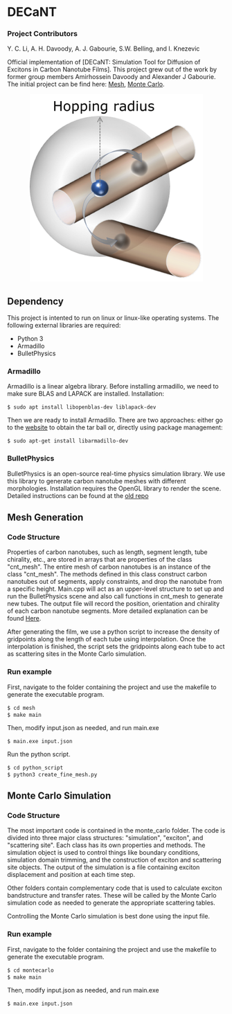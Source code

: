 DECaNT
=========================================
### Project Contributors
Y. C. Li, A. H. Davoody, A. J. Gabourie, S.W. Belling, and I. Knezevic

Official implementation of [DECaNT: Simulation Tool for Diffusion of Excitons in Carbon Nanotube Films]. This project grew out of the work by former group members Amirhossein Davoody and Alexander J Gabourie. The initial project can be find here: [Mesh](https://github.com/amirhosseindavoody/carbon_nanotube_mesh), [Monte Carlo](https://github.com/amirhosseindavoody/cnt_film_monte_carlo).

<p align="center"><img src="graphs/Figure6_simulation_schematic.png" width="400px"></p>

Dependency
-------------
This project is intented to run on linux or linux-like operating systems. The following external libraries are required:
   - Python 3
   - Armadillo
   - BulletPhysics
### Armadillo
Armadillo is a linear algebra library. Before installing armadillo, we need to make sure BLAS and LAPACK are installed. Installation:

    $ sudo apt install libopenblas-dev liblapack-dev

Then we are ready to install Armadillo. There are two approaches: either go to the [website](http://arma.sourceforge.net/download.html) to obtain the tar ball or, directly using package management:

    $ sudo apt-get install libarmadillo-dev
    
### BulletPhysics
BulletPhysics is an open-source real-time physics simulation library. We use this library to generate carbon nanotube meshes with different morphologies. Installation requires the OpenGL library to render the scene. Detailed instructions can be found at the [old repo](https://github.com/amirhosseindavoody/carbon_nanotube_mesh/wiki)
   
Mesh Generation
----------------
### Code Structure
Properties of carbon nanotubes, such as length, segment length, tube chirality, etc., are stored in arrays that are properties of the class "cnt_mesh". The entire mesh of carbon nanotubes is an instance of the class "cnt_mesh". The methods defined in this class construct carbon nanotubes out of segments, apply constraints, and drop the nanotube from a specific height. Main.cpp will act as an upper-level structure to set up and run the BulletPhysics scene and also call functions in cnt_mesh to generate new tubes. The output file will record the position, orientation and chirality of each carbon nanotube segments. More detailed explanation can be found [Here](https://github.com/amirhosseindavoody/carbon_nanotube_mesh).

After generating the film, we use a python script to increase the density of gridpoints along the length of each tube using interpolation. Once the interpolation is finished, the script sets the gridpoints along each tube to act as scattering sites in the Monte Carlo simulation.
### Run example
First, navigate to the folder containing the project and use the makefile to generate the executable program.

    $ cd mesh
    $ make main
    
Then, modify input.json as needed, and run main.exe

    $ main.exe input.json

Run the python script.

    $ cd python_script
    $ python3 create_fine_mesh.py
    

Monte Carlo Simulation
----------------
### Code Structure
The most important code is contained in the monte_carlo folder. The code is divided into three major class structures: "simulation", "exciton", and "scattering site". Each class has its own properties and methods. The simulation object is used to control things like boundary conditions, simulation domain trimming, and the construction of exciton and scattering site objects. The output of the simulation is a file containing exciton displacement and position at each time step.

Other folders contain complementary code that is used to calculate exciton bandstructure and transfer rates. These will be called by the Monte Carlo simulation code as needed to generate the appropriate scattering tables.

Controlling the Monte Carlo simulation is best done using the input file.

### Run example
First, navigate to the folder containing the project and use the makefile to generate the executable program.

    $ cd montecarlo
    $ make main
    
Then, modify input.json as needed, and run main.exe

    $ main.exe input.json

